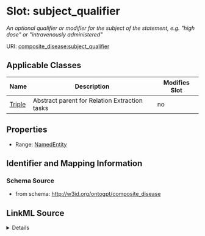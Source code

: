 

# Slot: subject_qualifier


_An optional qualifier or modifier for the subject of the statement, e.g. "high dose" or "intravenously administered"_



URI: [composite_disease:subject_qualifier](http://w3id.org/ontogpt/composite_disease/subject_qualifier)



<!-- no inheritance hierarchy -->





## Applicable Classes

| Name | Description | Modifies Slot |
| --- | --- | --- |
| [Triple](Triple.md) | Abstract parent for Relation Extraction tasks |  no  |







## Properties

* Range: [NamedEntity](NamedEntity.md)





## Identifier and Mapping Information







### Schema Source


* from schema: http://w3id.org/ontogpt/composite_disease




## LinkML Source

<details>
```yaml
name: subject_qualifier
description: An optional qualifier or modifier for the subject of the statement, e.g.
  "high dose" or "intravenously administered"
from_schema: http://w3id.org/ontogpt/composite_disease
rank: 1000
alias: subject_qualifier
owner: Triple
domain_of:
- Triple
range: NamedEntity

```
</details>